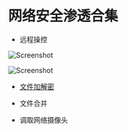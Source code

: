 # 网络安全渗透合集

- 远程操控

![Screenshot](c7e3d813-4c10-4a31-b02e-f95a153b54a8.png)

![Screenshot](ncat/64cf8a5e-839c-48f6-9450-6e39646f3c0e.png)

- [文件加解密](./copy-b)

- 文件合并

- 调取网络摄像头
